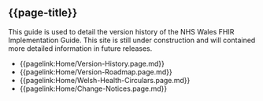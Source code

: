 ## {{page-title}}

This guide is used to detail the version history of the NHS Wales FHIR Implementation Guide. This site is still under construction and will contained more detailed information in future releases.

* {{pagelink:Home/Version-History.page.md}}
* {{pagelink:Home/Version-Roadmap.page.md}}
* {{pagelink:Home/Welsh-Health-Circulars.page.md}}
* {{pagelink:Home/Change-Notices.page.md}}